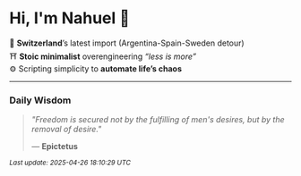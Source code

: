# Hi, I'm Nahuel :tiger:

📍 **Switzerland**’s latest import (Argentina-Spain-Sweden detour)  
⛩️ **Stoic minimalist** overengineering *“less is more”*  
⚙️ Scripting simplicity to **automate life’s chaos**

---

### Daily Wisdom
> _"Freedom is secured not by the fulfilling of men's desires, but by the removal of desire."_  
>
> — **Epictetus**

<sub>*Last update: 2025-04-26 18:10:29 UTC*</sub>

